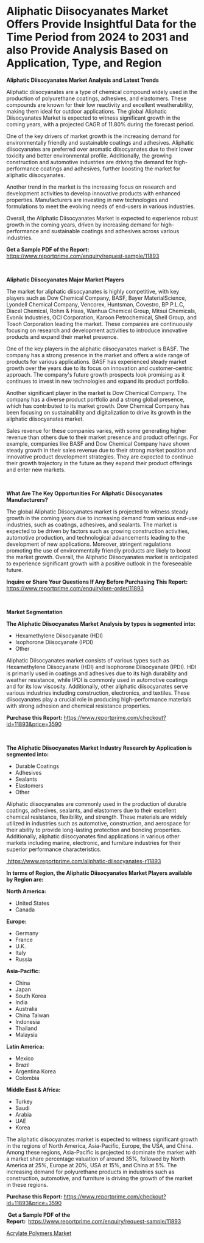 <p><h1>Aliphatic Diisocyanates Market Offers Provide Insightful Data for the Time Period from 2024 to 2031 and also Provide Analysis Based on Application, Type, and Region</h1></p><p><strong>Aliphatic Diisocyanates Market Analysis and Latest Trends</strong></p>
<p><p>Aliphatic diisocyanates are a type of chemical compound widely used in the production of polyurethane coatings, adhesives, and elastomers. These compounds are known for their low reactivity and excellent weatherability, making them ideal for outdoor applications. The global Aliphatic Diisocyanates Market is expected to witness significant growth in the coming years, with a projected CAGR of 11.80% during the forecast period.</p><p>One of the key drivers of market growth is the increasing demand for environmentally friendly and sustainable coatings and adhesives. Aliphatic diisocyanates are preferred over aromatic diisocyanates due to their lower toxicity and better environmental profile. Additionally, the growing construction and automotive industries are driving the demand for high-performance coatings and adhesives, further boosting the market for aliphatic diisocyanates.</p><p>Another trend in the market is the increasing focus on research and development activities to develop innovative products with enhanced properties. Manufacturers are investing in new technologies and formulations to meet the evolving needs of end-users in various industries.</p><p>Overall, the Aliphatic Diisocyanates Market is expected to experience robust growth in the coming years, driven by increasing demand for high-performance and sustainable coatings and adhesives across various industries.</p></p>
<p><strong>Get a Sample PDF of the Report:&nbsp;</strong> <a href="https://www.reportprime.com/enquiry/request-sample/11893">https://www.reportprime.com/enquiry/request-sample/11893</a></p>
<p>&nbsp;</p>
<p><strong>Aliphatic Diisocyanates Major Market Players</strong></p>
<p><p>The market for aliphatic diisocyanates is highly competitive, with key players such as Dow Chemical Company, BASF, Bayer MaterialScience, Lyondell Chemical Company, Vencorex, Huntsman, Covestro, BP P.L.C, Diacel Chemical, Rohm & Haas, Wanhua Chemical Group, Mitsui Chemicals, Evonik Industries, OCI Corporation, Karoon Petrochemical, Shell Group, and Tosoh Corporation leading the market. These companies are continuously focusing on research and development activities to introduce innovative products and expand their market presence.</p><p>One of the key players in the aliphatic diisocyanates market is BASF. The company has a strong presence in the market and offers a wide range of products for various applications. BASF has experienced steady market growth over the years due to its focus on innovation and customer-centric approach. The company's future growth prospects look promising as it continues to invest in new technologies and expand its product portfolio.</p><p>Another significant player in the market is Dow Chemical Company. The company has a diverse product portfolio and a strong global presence, which has contributed to its market growth. Dow Chemical Company has been focusing on sustainability and digitalization to drive its growth in the aliphatic diisocyanates market.</p><p>Sales revenue for these companies varies, with some generating higher revenue than others due to their market presence and product offerings. For example, companies like BASF and Dow Chemical Company have shown steady growth in their sales revenue due to their strong market position and innovative product development strategies. They are expected to continue their growth trajectory in the future as they expand their product offerings and enter new markets.</p></p>
<p>&nbsp;</p>
<p><strong>What Are The Key Opportunities For Aliphatic Diisocyanates Manufacturers?</strong></p>
<p><p>The global Aliphatic Diisocyanates market is projected to witness steady growth in the coming years due to increasing demand from various end-use industries, such as coatings, adhesives, and sealants. The market is expected to be driven by factors such as growing construction activities, automotive production, and technological advancements leading to the development of new applications. Moreover, stringent regulations promoting the use of environmentally friendly products are likely to boost the market growth. Overall, the Aliphatic Diisocyanates market is anticipated to experience significant growth with a positive outlook in the foreseeable future.</p></p>
<p><strong>Inquire or Share Your Questions If Any Before Purchasing This Report:</strong> <a href="https://www.reportprime.com/enquiry/pre-order/11893">https://www.reportprime.com/enquiry/pre-order/11893</a></p>
<p>&nbsp;</p>
<p><strong>Market Segmentation</strong></p>
<p><strong>The Aliphatic Diisocyanates Market Analysis by types is segmented into:</strong></p>
<p><ul><li>Hexamethylene Diisocyanate (HDI)</li><li>Isophorone Diisocyanate (IPDI)</li><li>Other</li></ul></p>
<p><p>Aliphatic Diisocyanates market consists of various types such as Hexamethylene Diisocyanate (HDI) and Isophorone Diisocyanate (IPDI). HDI is primarily used in coatings and adhesives due to its high durability and weather resistance, while IPDI is commonly used in automotive coatings and for its low viscosity. Additionally, other aliphatic diisocyanates serve various industries including construction, electronics, and textiles. These diisocyanates play a crucial role in producing high-performance materials with strong adhesion and chemical resistance properties.</p></p>
<p><strong>Purchase this Report:&nbsp;</strong><a href="https://www.reportprime.com/checkout?id=11893&price=3590">https://www.reportprime.com/checkout?id=11893&price=3590</a></p>
<p>&nbsp;</p>
<p><strong>The Aliphatic Diisocyanates Market Industry Research by Application is segmented into:</strong></p>
<p><ul><li>Durable Coatings</li><li>Adhesives</li><li>Sealants</li><li>Elastomers</li><li>Other</li></ul></p>
<p><p>Aliphatic diisocyanates are commonly used in the production of durable coatings, adhesives, sealants, and elastomers due to their excellent chemical resistance, flexibility, and strength. These materials are widely utilized in industries such as automotive, construction, and aerospace for their ability to provide long-lasting protection and bonding properties. Additionally, aliphatic diisocyanates find applications in various other markets including marine, electronic, and furniture industries for their superior performance characteristics.</p></p>
<p><a href="https://www.reportprime.com/aliphatic-diisocyanates-r11893">&nbsp;https://www.reportprime.com/aliphatic-diisocyanates-r11893</a></p>
<p><strong>In terms of Region, the Aliphatic Diisocyanates Market Players available by Region are:</strong></p>
<p>
    <p> <strong> North America: </strong>
        <ul>
            <li>United States</li>
            <li>Canada</li>
        </ul>
        </p> 
    <p> <strong> Europe: </strong>
        <ul>
            <li>Germany</li>
            <li>France</li>
            <li>U.K.</li>
            <li>Italy</li>
            <li>Russia</li>
        </ul>
        </p> 
    <p> <strong> Asia-Pacific: </strong>
        <ul>
            <li>China</li>
            <li>Japan</li>
            <li>South Korea</li>
            <li>India</li>
            <li>Australia</li>
            <li>China Taiwan</li>
            <li>Indonesia</li>
            <li>Thailand</li>
            <li>Malaysia</li>
        </ul>
        </p> 
    <p> <strong> Latin America: </strong>
        <ul>
            <li>Mexico</li>
            <li>Brazil</li>
            <li>Argentina Korea</li>
            <li>Colombia</li>
        </ul>
        </p> 
    <p> <strong> Middle East & Africa: </strong>
        <ul>
            <li>Turkey</li>
            <li>Saudi</li>
            <li>Arabia</li>
            <li>UAE</li>
            <li>Korea</li>
        </ul>
    </p>
    </p>
<p><p>The aliphatic diisocyanates market is expected to witness significant growth in the regions of North America, Asia-Pacific, Europe, the USA, and China. Among these regions, Asia-Pacific is projected to dominate the market with a market share percentage valuation of around 35%, followed by North America at 25%, Europe at 20%, USA at 15%, and China at 5%. The increasing demand for polyurethane products in industries such as construction, automotive, and furniture is driving the growth of the market in these regions.</p></p>
<p><strong>Purchase this Report: </strong><a href="https://www.reportprime.com/checkout?id=11893&price=3590">https://www.reportprime.com/checkout?id=11893&price=3590</a></p>
<p>&nbsp;<strong>Get a Sample PDF of the Report:&nbsp;&nbsp;</strong><a href="https://www.reportprime.com/enquiry/request-sample/11893">https://www.reportprime.com/enquiry/request-sample/11893</a></p>
<p><strong></strong></p>
<p><p><a href="https://github.com/mdinislamsheik/Market-Research-Report-List-1/blob/main/acrylate-polymers-market.md">Acrylate Polymers Market</a></p></p>